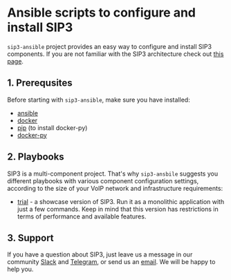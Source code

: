 # Ansible scripts to configure and install SIP3 

`sip3-ansible` project provides an easy way to configure and install SIP3 components. If you are not familiar with the SIP3 architecture check out [this page](https://sip3.io/features).

## 1. Prerequsites

Before starting with `sip3-ansible`, make sure you have installed:

* [ansible](https://docs.ansible.com/ansible/latest/installation_guide/intro_installation.html)
* [docker](https://docs.docker.com/install/)
* [pip](https://pip.pypa.io/en/stable/installing/) (to install docker-py)
* [docker-py](https://pypi.org/project/docker-py/)

## 2. Playbooks

SIP3 is a multi-component project. That's why `sip3-ansbile` suggests you different playbooks with various component configuration settings, according to the size of your VoIP network and infrastructure requirements:

* [trial](https://github.com/sip3io/sip3-ansible/blob/master/playbooks/trial) - a showcase version of SIP3. Run it as a monolithic application with just a few commands. Keep in mind that this version has restrictions in terms of performance and available features.

## 3. Support

If you have a question about SIP3, just leave us a message in our community [Slack](https://join.slack.com/t/sip3-community/shared_invite/enQtOTIyMjg3NDI0MjU3LWUwYzhlOTFhODYxMTEwNjllYjZjNzc1M2NmM2EyNDM0ZjJmNTVkOTg1MGQ3YmFmNWU5NjlhOGI3MWU1MzUwMjE) and [Telegram](https://t.me/sip3io), or send us an [email](mailto:support@sip3.io). We will be happy to help you.
